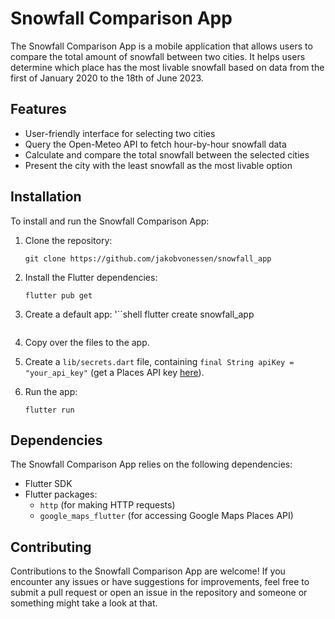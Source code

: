 # Snowfall Comparison App

The Snowfall Comparison App is a mobile application that allows users to compare the total amount of snowfall between two cities. It helps users determine which place has the most livable snowfall based on data from the first of January 2020 to the 18th of June 2023.

## Features

- User-friendly interface for selecting two cities
- Query the Open-Meteo API to fetch hour-by-hour snowfall data
- Calculate and compare the total snowfall between the selected cities
- Present the city with the least snowfall as the most livable option

## Installation

To install and run the Snowfall Comparison App:

1. Clone the repository:

   ```shell
   git clone https://github.com/jakobvonessen/snowfall_app
   ```

2. Install the Flutter dependencies:

   ```shell
   flutter pub get
   ```

3. Create a default app:
   '``shell
   flutter create snowfall_app
   ```

4. Copy over the files to the app.

5. Create a `lib/secrets.dart` file, containing `final String apiKey = "your_api_key"` (get a Places API key [here](https://developers.google.com/maps/documentation/places/web-service/overview)).

6. Run the app:

   ```shell
   flutter run
   ```

## Dependencies

The Snowfall Comparison App relies on the following dependencies:

- Flutter SDK
- Flutter packages:
  - `http` (for making HTTP requests)
  - `google_maps_flutter` (for accessing Google Maps Places API)

## Contributing

Contributions to the Snowfall Comparison App are welcome! If you encounter any issues or have suggestions for improvements, feel free to submit a pull request or open an issue in the repository and someone or something might take a look at that.